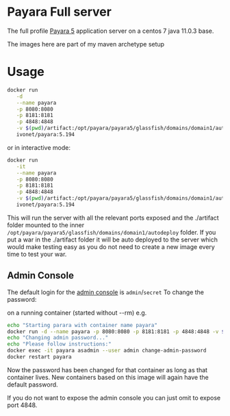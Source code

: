 # Payara Full server


The full profile [Payara 5](https://www.payara.fish/) application server on a centos 7 java 11.0.3 base.

The images here are part of my maven archetype setup


# Usage

```bash
docker run                                                                      \
   -d                                                                           \
   --name payara                                                                \
   -p 8080:8080                                                                 \
   -p 8181:8181                                                                 \
   -p 4848:4848                                                                 \
   -v $(pwd)/artifact:/opt/payara/payara5/glassfish/domains/domain1/autodeploy  \
   ivonet/payara:5.194
```

or in interactive mode: 

```bash
docker run                                                                      \
   -it                                                                          \
   --name payara                                                                \
   -p 8080:8080                                                                 \
   -p 8181:8181                                                                 \
   -p 4848:4848                                                                 \
   -v $(pwd)/artifact:/opt/payara/payara5/glassfish/domains/domain1/autodeploy  \
   ivonet/payara:5.194
```

This will run the server with all the relevant ports exposed and the ./artifact folder mounted to the inner `/opt/payara/payara5/glassfish/domains/domain1/autodeploy` folder.
If you put a war in the ./artifact folder it will be auto deployed to the server which would make testing easy as you do not need to create a new image every time to test your war.


## Admin Console

The default login for the [admin console](https://localhost:4848) is `admin`/`secret`
To change the password:

on a running container (started without --rm)
e.g.

```bash
echo "Starting parara with container name payara"
docker run -d --name payara -p 8080:8080 -p 8181:8181 -p 4848:4848 -v $(pwd)/artifact:/opt/payara/payara5/glassfish/domains/domain1/autodeploy ivonet/payara:latest
echo "Changing admin password..."
echo "Please follow instructions:"
docker exec -it payara asadmin --user admin change-admin-password
docker restart payara
```

Now the password has been changed for that container as long as that container lives.
New containers based on this image will again have the default password.

If you do not want to expose the admin console you can just omit to expose port 4848.


